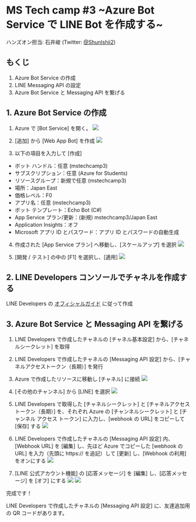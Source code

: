# MS Tech camp #3 \~Azure Bot Service で LINE Bot を作成する\~

ハンズオン担当: 石井峻 (Twitter: [@ShunIshii2](https://twitter.com/shunishii2))


## もくじ

1. Azure Bot Service の作成
2. LINE Messaging API の設定
3. Azure Bot Service と Messaging API を繋げる

## 1. Azure Bot Service の作成

1. Azure で [Bot Service] を開く。
![](https://user-images.githubusercontent.com/39784917/101144048-1bb98900-365b-11eb-9ce7-9a244c11b7e8.png)

2. [追加] から [Web App Bot] を作成
![](https://user-images.githubusercontent.com/39784917/101144859-4b1cc580-365c-11eb-846b-357318796dc0.png)

3. 以下の項目を入力して [作成]
- ボット ハンドル：任意 (mstechcamp3)
- サブスクリプション：任意 (Azure for Students)
- リソースグループ：新規で任意 (mstechcamp3)
- 場所：Japan East
- 価格レベル：F0
- アプリ名：任意 (mstechcamp3)
- ボット テンプレート：Echo Bot (C#)
- App Service プラン/更新：(新規) mstechcamp3/Japan East
- Application Insights：オフ
- Microsoft アプリ ID とパスワード：アプリ ID とパスワードの自動生成

4. 作成された [App Service プラン] へ移動し、[スケールアップ] を選択
![](https://user-images.githubusercontent.com/39784917/101148311-d304ce80-3660-11eb-911b-ba0dff792a26.png)

5. [開発 / テスト] の中の [F1] を選択し、[適用]
![](https://user-images.githubusercontent.com/39784917/101148558-1cedb480-3661-11eb-8031-c8d8c4069c79.png)

## 2. LINE Developers コンソールでチャネルを作成する

LINE Developers の [オフィシャルガイド](https://developers.line.biz/ja/docs/messaging-api/getting-started/#using-console) に従って作成

## 3. Azure Bot Service と Messaging API を繋げる

1. LINE Developers で作成したチャネルの [チャネル基本設定] から、[チャネルシークレット] を取得

2. LINE Developers で作成したチャネルの [Messaging API 設定] から、[チャネルアクセストークン（長期）] を発行

3. Azure で作成したリソースに移動し [チャネル] に接続
![](https://user-images.githubusercontent.com/39784917/101150136-2bd56680-3663-11eb-8287-2ca916dcb87f.png)

4. [その他のチャンネル] から [LINE] を選択
![](https://user-images.githubusercontent.com/39784917/101146424-540e9680-365e-11eb-9b3d-9b4ba2529cfa.png)

5. LINE Developers で取得した [チャネルシークレット] と [チャネルアクセストークン（長期）] を、それぞれ Azure の [チャンネルシークレット] と [チャンネル アクセス トークン] に入力し、[webhook の URL] をコピーして [保存] する
![](https://user-images.githubusercontent.com/39784917/101149508-65f23880-3662-11eb-87c6-f0f43c0b36ff.png)

6. LINE Developers で作成したチャネルの [Messaging API 設定] 内、[Webhook URL] を [編集] し、先ほど Azure でコピーした [webhook の URL] を入力（先頭に https:// を追記）して [更新] し、[Webhook の利用] をオンにする
![](https://user-images.githubusercontent.com/39784917/101151058-786d7180-3664-11eb-83c8-cec100ac59e5.png)

7. [LINE 公式アカウント機能] の [応答メッセージ] を [編集] し、[応答メッセージ] を [オフ] にする
![](https://user-images.githubusercontent.com/39784917/101150625-db123d80-3663-11eb-9bcd-95ac14a9b645.png)
![](https://user-images.githubusercontent.com/39784917/101150884-304e4f00-3664-11eb-8901-1337eb7534a3.png)

完成です！

LINE Developers で作成したチャネルの [Messaging API 設定] に、友達追加用の QR コードがあります。
